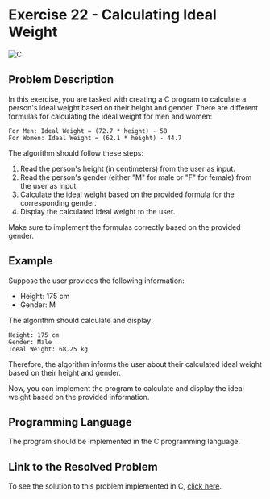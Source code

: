 # Exercise 22 - Calculating Ideal Weight

![C](https://img.shields.io/badge/C-DA1F26?style=for-the-badge&logo=c&logoColor=white)

## Problem Description

In this exercise, you are tasked with creating a C program to calculate a person's ideal weight based on their height and gender. There are different formulas for calculating the ideal weight for men and women:

```
For Men: Ideal Weight = (72.7 * height) - 58
For Women: Ideal Weight = (62.1 * height) - 44.7
```

The algorithm should follow these steps:

1. Read the person's height (in centimeters) from the user as input.
2. Read the person's gender (either "M" for male or "F" for female) from the user as input.
3. Calculate the ideal weight based on the provided formula for the corresponding gender.
4. Display the calculated ideal weight to the user.

Make sure to implement the formulas correctly based on the provided gender.

## Example

Suppose the user provides the following information:

- Height: 175 cm
- Gender: M

The algorithm should calculate and display:

```
Height: 175 cm
Gender: Male
Ideal Weight: 68.25 kg
```

Therefore, the algorithm informs the user about their calculated ideal weight based on their height and gender.

Now, you can implement the program to calculate and display the ideal weight based on the provided information.

## Programming Language

The program should be implemented in the C programming language.

## Link to the Resolved Problem

To see the solution to this problem implemented in C, [click here](/2020_2/CAP/Cycle5/Exercises/E22/E22.c).
